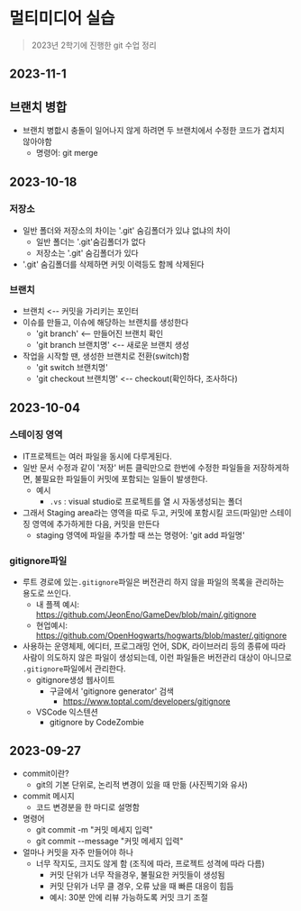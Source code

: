 # 멀티미디어 실습

> 2023년 2학기에 진행한 git 수업 정리

## 2023-11-1

## 브랜치 병합

- 브랜치 병핪시 충돌이 일어나지 않게 하려면 두 브랜치에서 수정한 코드가 겹치지 않아야함
  - 명령어: git merge

## 2023-10-18

### 저장소

- 일반 폴더와 저장소의 차이는 '.git' 숨김폴더가 있냐 없냐의 차이
  - 일반 폴더는 '.git'숨김폴더가 없다
  - 저장소는 '.git' 숨김폴더가 있다
- '.git' 숨김폴더를 삭제하면 커밋 이력등도 함께 삭제된다

### 브랜치

- 브랜치 <-- 커밋을 가리키는 포인터
- 이슈를 만들고, 이슈에 해당하는 브랜치를 생성한다
  - 'git branch' <-- 만들어진 브랜치 확인
  - 'git branch 브랜치명' <-- 새로운 브랜치 생성
- 작업을 시작할 땐, 생성한 브랜치로 전환(switch)함
  - 'git switch 브랜치명'
  - 'git checkout 브랜치명' <-- checkout(확인하다, 조사하다)

## 2023-10-04

### 스테이징 영역

- IT프로젝트는 여러 파일을 동시에 다루게된다.
- 일반 문서 수정과 같이 '저장' 버튼 클릭만으로 한번에 수정한 파일들을 저장하게하면, 불필요한 파일들이 커밋에 포함되는 일들이 발생한다.
  - 예시
    - `.vs` : visual studio로 프로젝트를 열 시 자동생성되는 폴더
- 그래서 Staging area라는 영역을 따로 두고, 커밋에 포함시킬 코드(파일)만 스테이징 영역에 추가하게한 다음, 커밋을 만든다
  - staging 영역에 파일을 추가할 때 쓰는 명령어: 'git add 파일명'

### gitignore파일

- 루트 경로에 있는`.gitignore`파일은 버전관리 하지 않을 파일의 목록을 관리하는 용도로 쓰인다.
  - 내 플젝 예시: https://github.com/JeonEno/GameDev/blob/main/.gitignore
  - 현업예시: https://github.com/OpenHogwarts/hogwarts/blob/master/.gitignore
- 사용하는 운영체제, 에디터, 프로그래밍 언어, SDK, 라이브러리 등의 종류에 따라 사람이 의도하지 않은 파일이 생성되는데, 이런 파일들은 버전관리 대상이 아니므로 `.gitignore`파일에서 관리한다.
  - gitignore생성 웹사이트
    - 구글에서 'gitignore generator' 검색
      - https://www.toptal.com/developers/gitignore
  - VSCode 익스텐션
    - gitignore by CodeZombie

## 2023-09-27

- commit이란?
  - git의 기본 단위로, 논리적 변경이 있을 때 만듦 (사진찍기와 유사)
- commit 메시지
  - 코드 변경분을 한 마디로 설명함
- 명령어
  - git commit -m "커밋 메세지 입력"
  - git commit --message "커밋 메세지 입력"
- 얼마나 커밋을 자주 만들어야 하나
  - 너무 작지도, 크지도 않게 함 (조직에 따라, 프로젝트 성격에 따라 다름)
    - 커밋 단위가 너무 작을경우, 불필요한 커밋들이 생성됨
    - 커밋 단위가 너무 클 경우, 오류 났을 때 빠른 대응이 힘듬
    - 예시: 30분 안에 리뷰 가능하도록 커밋 크기 조절
